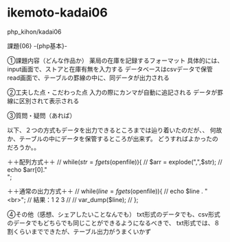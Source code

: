 # ikemoto-kadai06
php_kihon/kadai06

課題{06} -{php基本}-

①課題内容（どんな作品か）
薬局の在庫を記録するフォーマット
具体的には、input画面で、ストアと在庫有無を入力する
データベースはcsvデータで保管
read画面で、テーブルの罫線の中に、同データが出力される


②工夫した点・こだわった点
入力の際にカンマが自動に追記される
データが罫線に区別されて表示される


③質問・疑問（あれば）

以下、２つの方式もデータを出力できるところまでは辿り着いたのだが、、
何故か、テーブルの中にデータを保管するところが出来ず。
どうすればよかったのだろうか。。

＋＋配列方式＋＋
// while($str = fgets($openfile)){
//     $arr = explode(",",$str);
//     echo $arr[0]."<br>";

＋＋通常の出力方式＋＋
// while($line = fgets($openfile)){
//     echo $line . "<br>"; // 結果：1 2 3
//     // var_dump($line);
// };



④その他（感想、シェアしたいことなんでも）
txt形式のデータでも、csv形式のデータでもどちらでも同じことができるようになるべきで、
txt形式では、８割くらいまでできたが、テーブル出力がうまくいかず
